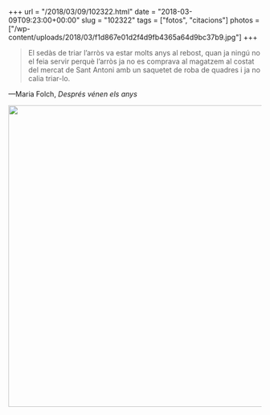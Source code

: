 +++
url = "/2018/03/09/102322.html"
date = "2018-03-09T09:23:00+00:00"
slug = "102322"
tags = ["fotos", "citacions"]
photos = ["/wp-content/uploads/2018/03/f1d867e01d2f4d9fb4365a64d9bc37b9.jpg"]
+++

> El sedàs de triar l’arròs va estar molts anys al rebost, quan ja ningú no el feia servir perquè l’arròs ja no es comprava al magatzem al costat del mercat de Sant Antoni amb un saquetet de roba de quadres i ja no calia triar-lo.

—Maria Folch, *Després vénen els anys*

<img src="/wp-content/uploads/2018/03/f1d867e01d2f4d9fb4365a64d9bc37b9.jpg" width="600" height="600" />
